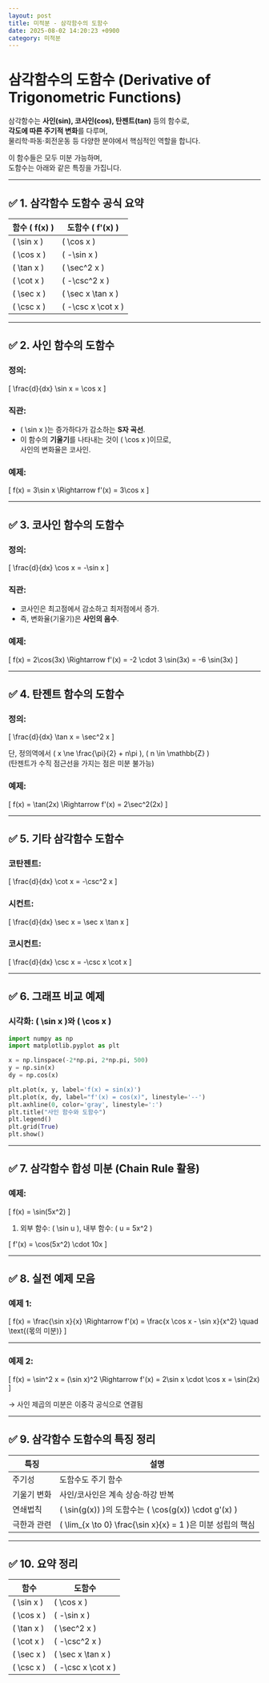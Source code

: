 ```yaml
---
layout: post
title: 미적분 - 삼각함수의 도함수
date: 2025-08-02 14:20:23 +0900
category: 미적분
---
```

# 삼각함수의 도함수 (Derivative of Trigonometric Functions)

삼각함수는 **사인(sin), 코사인(cos), 탄젠트(tan)** 등의 함수로,  
**각도에 따른 주기적 변화**를 다루며,  
물리학·파동·회전운동 등 다양한 분야에서 핵심적인 역할을 합니다.

이 함수들은 모두 미분 가능하며,  
도함수는 아래와 같은 특징을 가집니다.

---

## ✅ 1. 삼각함수 도함수 공식 요약

| 함수 \( f(x) \) | 도함수 \( f'(x) \) |
|----------------|-------------------|
| \( \sin x \) | \( \cos x \) |
| \( \cos x \) | \( -\sin x \) |
| \( \tan x \) | \( \sec^2 x \) |
| \( \cot x \) | \( -\csc^2 x \) |
| \( \sec x \) | \( \sec x \tan x \) |
| \( \csc x \) | \( -\csc x \cot x \) |

---

## ✅ 2. 사인 함수의 도함수

### 정의:

\[
\frac{d}{dx} \sin x = \cos x
\]

### 직관:

- \( \sin x \)는 증가하다가 감소하는 **S자 곡선**.
- 이 함수의 **기울기**를 나타내는 것이 \( \cos x \)이므로,  
  사인의 변화율은 코사인.

### 예제:

\[
f(x) = 3\sin x \Rightarrow f'(x) = 3\cos x
\]

---

## ✅ 3. 코사인 함수의 도함수

### 정의:

\[
\frac{d}{dx} \cos x = -\sin x
\]

### 직관:

- 코사인은 최고점에서 감소하고 최저점에서 증가.
- 즉, 변화율(기울기)은 **사인의 음수**.

### 예제:

\[
f(x) = 2\cos(3x) \Rightarrow f'(x) = -2 \cdot 3 \sin(3x) = -6 \sin(3x)
\]

---

## ✅ 4. 탄젠트 함수의 도함수

### 정의:

\[
\frac{d}{dx} \tan x = \sec^2 x
\]

단, 정의역에서 \( x \ne \frac{\pi}{2} + n\pi \), \( n \in \mathbb{Z} \)  
(탄젠트가 수직 점근선을 가지는 점은 미분 불가능)

### 예제:

\[
f(x) = \tan(2x) \Rightarrow f'(x) = 2\sec^2(2x)
\]

---

## ✅ 5. 기타 삼각함수 도함수

### 코탄젠트:

\[
\frac{d}{dx} \cot x = -\csc^2 x
\]

### 시컨트:

\[
\frac{d}{dx} \sec x = \sec x \tan x
\]

### 코시컨트:

\[
\frac{d}{dx} \csc x = -\csc x \cot x
\]

---

## ✅ 6. 그래프 비교 예제

### 시각화: \( \sin x \)와 \( \cos x \)

```python
import numpy as np
import matplotlib.pyplot as plt

x = np.linspace(-2*np.pi, 2*np.pi, 500)
y = np.sin(x)
dy = np.cos(x)

plt.plot(x, y, label='f(x) = sin(x)')
plt.plot(x, dy, label="f'(x) = cos(x)", linestyle='--')
plt.axhline(0, color='gray', linestyle=':')
plt.title("사인 함수와 도함수")
plt.legend()
plt.grid(True)
plt.show()
```

---

## ✅ 7. 삼각함수 합성 미분 (Chain Rule 활용)

### 예제:

\[
f(x) = \sin(5x^2)
\]

1. 외부 함수: \( \sin u \), 내부 함수: \( u = 5x^2 \)

\[
f'(x) = \cos(5x^2) \cdot 10x
\]

---

## ✅ 8. 실전 예제 모음

### 예제 1:

\[
f(x) = \frac{\sin x}{x}
\Rightarrow f'(x) = \frac{x \cos x - \sin x}{x^2}
\quad \text{(몫의 미분)}
\]

---

### 예제 2:

\[
f(x) = \sin^2 x = (\sin x)^2
\Rightarrow f'(x) = 2\sin x \cdot \cos x
= \sin(2x)
\]

→ 사인 제곱의 미분은 이중각 공식으로 연결됨

---

## ✅ 9. 삼각함수 도함수의 특징 정리

| 특징 | 설명 |
|------|------|
| 주기성 | 도함수도 주기 함수 |
| 기울기 변화 | 사인/코사인은 계속 상승·하강 반복 |
| 연쇄법칙 | \( \sin(g(x)) \)의 도함수는 \( \cos(g(x)) \cdot g'(x) \) |
| 극한과 관련 | \( \lim_{x \to 0} \frac{\sin x}{x} = 1 \)은 미분 성립의 핵심 |

---

## ✅ 10. 요약 정리

| 함수 | 도함수 |
|------|--------|
| \( \sin x \) | \( \cos x \) |
| \( \cos x \) | \( -\sin x \) |
| \( \tan x \) | \( \sec^2 x \) |
| \( \cot x \) | \( -\csc^2 x \) |
| \( \sec x \) | \( \sec x \tan x \) |
| \( \csc x \) | \( -\csc x \cot x \) |